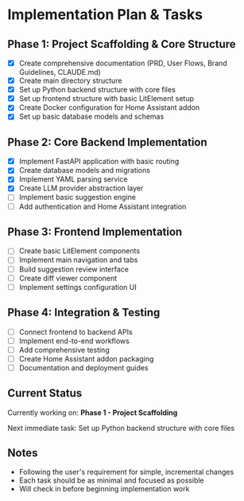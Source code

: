 # Implementation Plan & Tasks

## Phase 1: Project Scaffolding & Core Structure
- [x] Create comprehensive documentation (PRD, User Flows, Brand Guidelines, CLAUDE.md)
- [x] Create main directory structure
- [x] Set up Python backend structure with core files
- [x] Set up frontend structure with basic LitElement setup
- [x] Create Docker configuration for Home Assistant addon
- [x] Set up basic database models and schemas

## Phase 2: Core Backend Implementation
- [x] Implement FastAPI application with basic routing
- [x] Create database models and migrations
- [x] Implement YAML parsing service
- [x] Create LLM provider abstraction layer
- [ ] Implement basic suggestion engine
- [ ] Add authentication and Home Assistant integration

## Phase 3: Frontend Implementation
- [ ] Create basic LitElement components
- [ ] Implement main navigation and tabs
- [ ] Build suggestion review interface
- [ ] Create diff viewer component
- [ ] Implement settings configuration UI

## Phase 4: Integration & Testing
- [ ] Connect frontend to backend APIs
- [ ] Implement end-to-end workflows
- [ ] Add comprehensive testing
- [ ] Create Home Assistant addon packaging
- [ ] Documentation and deployment guides

## Current Status
Currently working on: **Phase 1 - Project Scaffolding**

Next immediate task: Set up Python backend structure with core files

## Notes
- Following the user's requirement for simple, incremental changes
- Each task should be as minimal and focused as possible
- Will check in before beginning implementation work